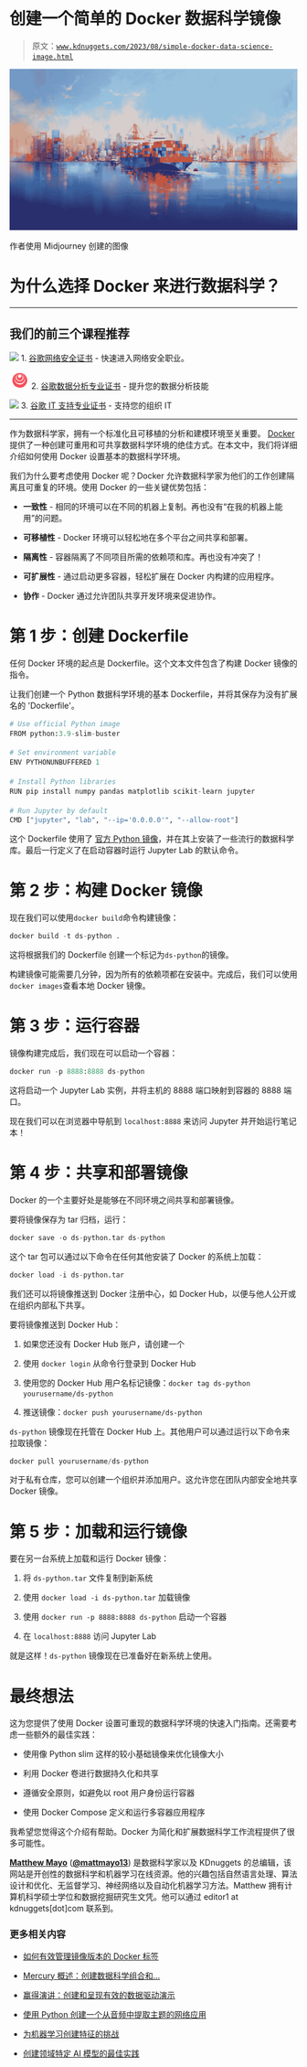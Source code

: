 # 创建一个简单的 Docker 数据科学镜像

> 原文：[`www.kdnuggets.com/2023/08/simple-docker-data-science-image.html`](https://www.kdnuggets.com/2023/08/simple-docker-data-science-image.html)

![创建一个简单的 Docker 数据科学设置](img/354326b0cc6fcfe512f843067a46c046.png)

作者使用 Midjourney 创建的图像

# 为什么选择 Docker 来进行数据科学？

* * *

## 我们的前三个课程推荐

![](img/0244c01ba9267c002ef39d4907e0b8fb.png) 1\. [谷歌网络安全证书](https://www.kdnuggets.com/google-cybersecurity) - 快速进入网络安全职业。

![](img/e225c49c3c91745821c8c0368bf04711.png) 2\. [谷歌数据分析专业证书](https://www.kdnuggets.com/google-data-analytics) - 提升您的数据分析技能

![](img/0244c01ba9267c002ef39d4907e0b8fb.png) 3\. [谷歌 IT 支持专业证书](https://www.kdnuggets.com/google-itsupport) - 支持您的组织 IT

* * *

作为数据科学家，拥有一个标准化且可移植的分析和建模环境至关重要。 [Docker](https://www.docker.com/) 提供了一种创建可重用和可共享数据科学环境的绝佳方式。在本文中，我们将详细介绍如何使用 Docker 设置基本的数据科学环境。

我们为什么要考虑使用 Docker 呢？Docker 允许数据科学家为他们的工作创建隔离且可重复的环境。使用 Docker 的一些关键优势包括：

+   **一致性** - 相同的环境可以在不同的机器上复制。再也没有“在我的机器上能用”的问题。

+   **可移植性** - Docker 环境可以轻松地在多个平台之间共享和部署。

+   **隔离性** - 容器隔离了不同项目所需的依赖项和库。再也没有冲突了！

+   **可扩展性** - 通过启动更多容器，轻松扩展在 Docker 内构建的应用程序。

+   **协作** - Docker 通过允许团队共享开发环境来促进协作。

# 第 1 步：创建 Dockerfile

任何 Docker 环境的起点是 Dockerfile。这个文本文件包含了构建 Docker 镜像的指令。

让我们创建一个 Python 数据科学环境的基本 Dockerfile，并将其保存为没有扩展名的 'Dockerfile'。

```py
# Use official Python image
FROM python:3.9-slim-buster

# Set environment variable
ENV PYTHONUNBUFFERED 1

# Install Python libraries 
RUN pip install numpy pandas matplotlib scikit-learn jupyter

# Run Jupyter by default
CMD ["jupyter", "lab", "--ip='0.0.0.0'", "--allow-root"]
```

这个 Dockerfile 使用了 [官方 Python 镜像](https://hub.docker.com/layers/library/python/3.9.9-slim-buster/images/sha256-24f5fd0379e7a0a729baa94e7637336b9f2dd2cf8251e46923ec181ee90ab54c)，并在其上安装了一些流行的数据科学库。最后一行定义了在启动容器时运行 Jupyter Lab 的默认命令。

# 第 2 步：构建 Docker 镜像

现在我们可以使用`docker build`命令构建镜像：

```py
docker build -t ds-python .
```

这将根据我们的 Dockerfile 创建一个标记为`ds-python`的镜像。

构建镜像可能需要几分钟，因为所有的依赖项都在安装中。完成后，我们可以使用`docker images`查看本地 Docker 镜像。

# 第 3 步：运行容器

镜像构建完成后，我们现在可以启动一个容器：

```py
docker run -p 8888:8888 ds-python
```

这将启动一个 Jupyter Lab 实例，并将主机的 8888 端口映射到容器的 8888 端口。

现在我们可以在浏览器中导航到 `localhost:8888` 来访问 Jupyter 并开始运行笔记本！

# 第 4 步：共享和部署镜像

Docker 的一个主要好处是能够在不同环境之间共享和部署镜像。

要将镜像保存为 tar 归档，运行：

```py
docker save -o ds-python.tar ds-python
```

这个 tar 包可以通过以下命令在任何其他安装了 Docker 的系统上加载：

```py
docker load -i ds-python.tar
```

我们还可以将镜像推送到 Docker 注册中心，如 Docker Hub，以便与他人公开或在组织内部私下共享。

要将镜像推送到 Docker Hub：

1.  如果您还没有 Docker Hub 账户，请创建一个

1.  使用 `docker login` 从命令行登录到 Docker Hub

1.  使用您的 Docker Hub 用户名标记镜像：`docker tag ds-python yourusername/ds-python`

1.  推送镜像：`docker push yourusername/ds-python`

`ds-python` 镜像现在托管在 Docker Hub 上。其他用户可以通过运行以下命令来拉取镜像：

```py
docker pull yourusername/ds-python
```

对于私有仓库，您可以创建一个组织并添加用户。这允许您在团队内部安全地共享 Docker 镜像。

# 第 5 步：加载和运行镜像

要在另一台系统上加载和运行 Docker 镜像：

1.  将 `ds-python.tar` 文件复制到新系统

1.  使用 `docker load -i ds-python.tar` 加载镜像

1.  使用 `docker run -p 8888:8888 ds-python` 启动一个容器

1.  在 `localhost:8888` 访问 Jupyter Lab

就是这样！`ds-python` 镜像现在已准备好在新系统上使用。

# 最终想法

这为您提供了使用 Docker 设置可重现的数据科学环境的快速入门指南。还需要考虑一些额外的最佳实践：

+   使用像 Python slim 这样的较小基础镜像来优化镜像大小

+   利用 Docker 卷进行数据持久化和共享

+   遵循安全原则，如避免以 root 用户身份运行容器

+   使用 Docker Compose 定义和运行多容器应用程序

我希望您觉得这个介绍有帮助。Docker 为简化和扩展数据科学工作流程提供了很多可能性。

**[Matthew Mayo](https://www.linkedin.com/in/mattmayo13/)** ([**@mattmayo13**](https://twitter.com/mattmayo13)) 是数据科学家以及 KDnuggets 的总编辑，该网站是开创性的数据科学和机器学习在线资源。他的兴趣包括自然语言处理、算法设计和优化、无监督学习、神经网络以及自动化机器学习方法。Matthew 拥有计算机科学硕士学位和数据挖掘研究生文凭。他可以通过 editor1 at kdnuggets[dot]com 联系到。

### 更多相关内容

+   [如何有效管理镜像版本的 Docker 标签](https://www.kdnuggets.com/how-to-use-docker-tags-to-manage-image-versions-effectively)

+   [Mercury 概述：创建数据科学组合和…](https://www.kdnuggets.com/2022/05/overview-mercury-creating-data-science-portfolio-notebook-based-webapps.html)

+   [赢得演讲：创建和呈现有效的数据驱动演示](https://www.kdnuggets.com/2022/04/franks-winning-room-creating-delivering-effective-data-driven-presentation.html)

+   [使用 Python 创建一个从音频中提取主题的网络应用](https://www.kdnuggets.com/2023/01/creating-web-application-extract-topics-audio-python.html)

+   [为机器学习创建特征的挑战](https://www.kdnuggets.com/2022/02/challenges-creating-features-machine-learning.html)

+   [创建领域特定 AI 模型的最佳实践](https://www.kdnuggets.com/2022/07/best-practices-creating-domainspecific-ai-models.html)
